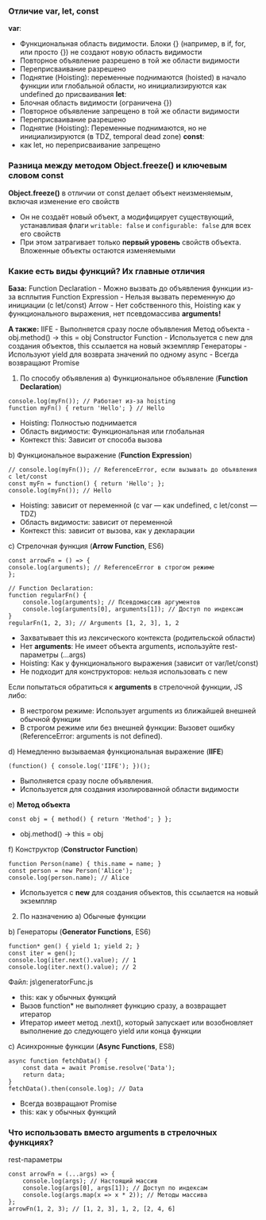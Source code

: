 ### Отличие var, let, const
**var**:
- Функциональная область видимости. Блоки {} (например, в if, for, или просто {}) не создают новую область видимости
- Повторное объявление разрешено в той же области видимости
- Переприсваивание разрешено
- Поднятие (Hoisting): переменные поднимаются (hoisted) в начало функции или глобальной области, но инициализируются как undefined до присваивания
**let**:
- Блочная область видимости (ограничена {})
- Повторное объявление запрещено в той же области видимости
- Переприсваивание разрешено
- Поднятие (Hoisting): Переменные поднимаются, но не инициализируются (в TDZ, temporal dead zone)
**const**: 
- как let, но переприсваивание запрещено

### Разница между методом Object.freeze() и ключевым словом const

**Object.freeze()** в отличии от const делает объект неизменяемым, включая изменение его свойств
- Он не создаёт новый объект, а модифицирует существующий, устанавливая флаги `writable: false` и `configurable: false` для всех его свойств
- При этом затрагивает только **первый уровень** свойств объекта. Вложенные объекты остаются изменяемыми

### Какие есть виды функций? Их главные отличия

**База:**
Function Declaration - Можно вызвать до объявления функции из-за всплытия
Function Expression - Нельзя вызвать переменную до инициации (с let/const)
Arrow - Нет собственного this, Hoisting как у функционального выражения, нет псевдомассива **arguments!**

**А также:**
IIFE - Выполняется сразу после объявления
Метод объекта - obj.method() → this = obj
Constructor Function - Используется с new для создания объектов, this ссылается на новый экземпляр
Генераторы - Используют yield для возврата значений по одному
async - Всегда возвращают Promise

1. По способу объявления
a) Функциональное объявление (**Function Declaration**)
```JS
console.log(myFn()); // Работает из-за hoisting
function myFn() { return 'Hello'; } // Hello
```
- Hoisting: Полностью поднимается
- Область видимости: Функциональная или глобальная
- Контекст this: Зависит от способа вызова

b) Функциональное выражение (**Function Expression**)
```JS
// console.log(myFn()); // ReferenceError, если вызывать до объявления с let/const
const myFn = function() { return 'Hello'; };
console.log(myFn()); // Hello
```
- Hoisting: зависит от переменной (с var — как undefined, с let/const — TDZ)
- Область видимости: зависит от переменной
- Контекст this: зависит от вызова, как у декларации

c) Стрелочная функция (**Arrow Function**, ES6)
```JS
const arrowFn = () => {
console.log(arguments); // ReferenceError в строгом режиме
};

// Function Declaration:
function regularFn() {
    console.log(arguments); // Псевдомассив аргументов
    console.log(arguments[0], arguments[1]); // Доступ по индексам
}
regularFn(1, 2, 3); // Arguments [1, 2, 3], 1, 2
```
- Захватывает this из лексического контекста (родительской области)
- Нет **arguments**: Не имеет объекта arguments, используйте rest-параметры (...args)
- Hoisting: Как у функционального выражения (зависит от var/let/const)
- Не подходит для конструкторов: нельзя использовать с new

Если попытаться обратиться к **arguments** в стрелочной функции, JS либо:
- В нестрогом режиме: Использует arguments из ближайшей внешней обычной функции
- В строгом режиме или без внешней функции: Вызовет ошибку (ReferenceError: arguments is not defined).

d) Немедленно вызываемая функциональная выражение (**IIFE**)
```JS
(function() { console.log('IIFE'); })();
```
- Выполняется сразу после объявления.
- Используется для создания изолированной области видимости

e) **Метод объекта**
```JS
const obj = { method() { return 'Method'; } };
```
- obj.method() → this = obj

f) Конструктор (**Constructor Function**)
```JS
function Person(name) { this.name = name; }
const person = new Person('Alice');
console.log(person.name); // Alice
```
- Используется с **new** для создания объектов, this ссылается на новый экземпляр

2. По назначению
a) Обычные функции

b) Генераторы (**Generator Functions**, ES6)
```JS
function* gen() { yield 1; yield 2; }
const iter = gen();
console.log(iter.next().value); // 1
console.log(iter.next().value); // 2
```
Файл: js\generatorFunc.js

- this: как у обычных функций
- Вызов function* не выполняет функцию сразу, а возвращает итератор
- Итератор имеет метод .next(), который запускает или возобновляет выполнение до следующего yield или конца функции

c) Асинхронные функции (**Async Functions**, ES8)
```JS
async function fetchData() {
    const data = await Promise.resolve('Data');
    return data;
}
fetchData().then(console.log); // Data
```
- Всегда возвращают Promise
- this: как у обычных функций

### Что использовать вместо arguments в стрелочных функциях?
rest-параметры

```JS
const arrowFn = (...args) => {
    console.log(args); // Настоящий массив
    console.log(args[0], args[1]); // Доступ по индексам
    console.log(args.map(x => x * 2)); // Методы массива
};
arrowFn(1, 2, 3); // [1, 2, 3], 1, 2, [2, 4, 6]
```